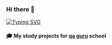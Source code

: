 ### Hi there 👋

[![Typing SVG](https://readme-typing-svg.herokuapp.com?color=D15892&lines=I`m+QA+engineer)](https://git.io/typing-svg)

#### :mortar_board: My study projects for [qa guru](https://qa.guru/) school 
